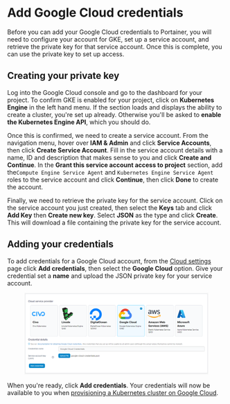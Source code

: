 # Add Google Cloud credentials

Before you can add your Google Cloud credentials to Portainer, you will need to configure your account for GKE, set up a service account, and retrieve the private key for that service account. Once this is complete, you can use the private key to set up access.

## Creating your private key

Log into the Google Cloud console and go to the dashboard for your project. To confirm GKE is enabled for your project, click on **Kubernetes Engine** in the left hand menu. If the section loads and displays the ability to create a cluster, you're set up already. Otherwise you'll be asked to **enable the Kubernetes Engine API**, which you should do.

Once this is confirmed, we need to create a service account. From the navigation menu, hover over **IAM & Admin** and click **Service Accounts**, then click **Create Service Account**. Fill in the service account details with a name, ID and description that makes sense to you and click **Create and Continue**. In the **Grant this service account access to project** section, add the`Compute Engine Service Agent` and `Kubernetes Engine Service Agent` roles to the service account and click **Continue**, then click **Done** to create the account.

Finally, we need to retrieve the private key for the service account. Click on the service account you just created, then select the **Keys** tab and click **Add Key** then **Create new key**. Select **JSON** as the type and click **Create**. This will download a file containing the private key for the service account.

## Adding your credentials

To add credentials for a Google Cloud account, from the [Cloud settings](./) page click **Add credentials**, then select the **Google Cloud** option. Give your credential set a **name** and upload the JSON private key for your service account.

<figure><img src="../../../.gitbook/assets/2.15-settings-cloud-googlecloud-add.png" alt=""><figcaption></figcaption></figure>

When you're ready, click **Add credentials**. Your credentials will now be available to you when [provisioning a Kubernetes cluster on Google Cloud](../../../start/install/agent/kaas/gke.md).

